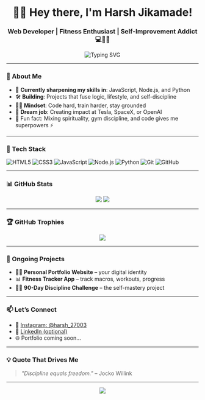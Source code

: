 <h1 align="center">🙋‍♂️ Hey there, I'm Harsh Jikamade!</h1>
<h3 align="center">Web Developer | Fitness Enthusiast | Self-Improvement Addict 💻💪🧠</h3>

<p align="center">
  <img src="https://readme-typing-svg.herokuapp.com?font=Fira+Code&size=20&pause=1000&color=00F78C&center=true&vCenter=true&width=435&lines=Learning+by+building...;JavaScript+%7C+Node.js+%7C+Python;Fuelled+by+discipline+%F0%9F%94%A5;Combining+code+%2B+fitness+%3D+power" alt="Typing SVG" />
</p>

---

### 🧠 About Me

- 🚀 **Currently sharpening my skills in**: JavaScript, Node.js, and Python  
- 🛠️ **Building**: Projects that fuse logic, lifestyle, and self-discipline  
- 🧘‍♂️ **Mindset**: Code hard, train harder, stay grounded  
- 🎯 **Dream job**: Creating impact at Tesla, SpaceX, or OpenAI  
- 🌱 Fun fact: Mixing spirituality, gym discipline, and code gives me superpowers ⚡

---

### 🧰 Tech Stack

![HTML5](https://img.shields.io/badge/html5-%23E34F26.svg?&style=for-the-badge&logo=html5&logoColor=white)
![CSS3](https://img.shields.io/badge/css3-%231572B6.svg?&style=for-the-badge&logo=css3&logoColor=white)
![JavaScript](https://img.shields.io/badge/javascript-%23F7DF1E.svg?&style=for-the-badge&logo=javascript&logoColor=black)
![Node.js](https://img.shields.io/badge/node.js-%2343853D.svg?&style=for-the-badge&logo=node.js&logoColor=white)
![Python](https://img.shields.io/badge/python-%233776AB.svg?&style=for-the-badge&logo=python&logoColor=white)
![Git](https://img.shields.io/badge/git-%23F05033.svg?&style=for-the-badge&logo=git&logoColor=white)
![GitHub](https://img.shields.io/badge/github-%23121011.svg?&style=for-the-badge&logo=github&logoColor=white)

---

### 📊 GitHub Stats

<p align="center">
  <img src="https://github-readme-stats.vercel.app/api?username=HarshJikamade&show_icons=true&theme=tokyonight&count_private=true&hide_border=true" />
  <img src="https://github-readme-stats.vercel.app/api/top-langs/?username=HarshJikamade&layout=compact&theme=tokyonight&hide_border=true" />
</p>

---

### 🏆 GitHub Trophies

<p align="center">
  <img src="https://github-profile-trophy.vercel.app/?username=HarshJikamade&theme=radical&row=1&margin-w=10" />
</p>

---

### 🚧 Ongoing Projects

- 🧑‍💻 **Personal Portfolio Website** – your digital identity
- 📊 **Fitness Tracker App** – track macros, workouts, progress
- 🧘‍♂️ **90-Day Discipline Challenge** – the self-mastery project

---

### 📫 Let’s Connect

- 📸 [Instagram: @harsh_27003](https://instagram.com/harsh__27003)
- 💼 [LinkedIn (optional)](https://linkedin.com)
- 🌐 Portfolio coming soon...

---

### 💡 Quote That Drives Me
> _"Discipline equals freedom."_ – Jocko Willink

---

<p align="center">
  <img src="https://capsule-render.vercel.app/api?type=waving&color=gradient&height=100&section=footer"/>
</p>
